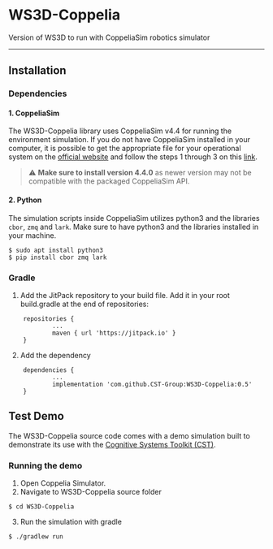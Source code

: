 # WS3D-Coppelia
Version of WS3D to run with CoppeliaSim robotics simulator

---
## Installation

### Dependencies

#### 1. CoppeliaSim

The WS3D-Coppelia library uses CoppeliaSim v4.4 for running the environment simulation. If you do not have CoppeliaSim installed in your computer, it is possible to get the appropriate file for your operational system on the [official website](https://www.coppeliarobotics.com/previousVersions) and follow the steps 1 through 3 on this [link](https://gist.github.com/h3ct0r/fa5b85eb0ed2c02132734e19128e4218). 
> ⚠️ **Make sure to install version 4.4.0** as newer version may not be compatible with the packaged CoppeliaSim API.

#### 2. Python

The simulation scripts inside CoppeliaSim utilizes python3 and the libraries `cbor`, `zmq` and `lark`. Make sure to have python3 and the libraries installed in your machine.
```
$ sudo apt install python3
$ pip install cbor zmq lark
```

### Gradle

1. Add the JitPack repository to your build file. Add it in your root build.gradle at the end of repositories:

```
	repositories {
			...
			maven { url 'https://jitpack.io' }
	}
```

2. Add the dependency

```
	dependencies {
            ...
            implementation 'com.github.CST-Group:WS3D-Coppelia:0.5'
	}
```

## Test Demo

The WS3D-Coppelia source code comes with a demo simulation built to demonstrate its use with the [Cognitive Systems Toolkit (CST)](https://cst.fee.unicamp.br/).

### Running the demo

1. Open Coppelia Simulator.
2.  Navigate to WS3D-Coppelia source folder
```
$ cd WS3D-Coppelia
```
3. Run the simulation with gradle
```
$ ./gradlew run
```
